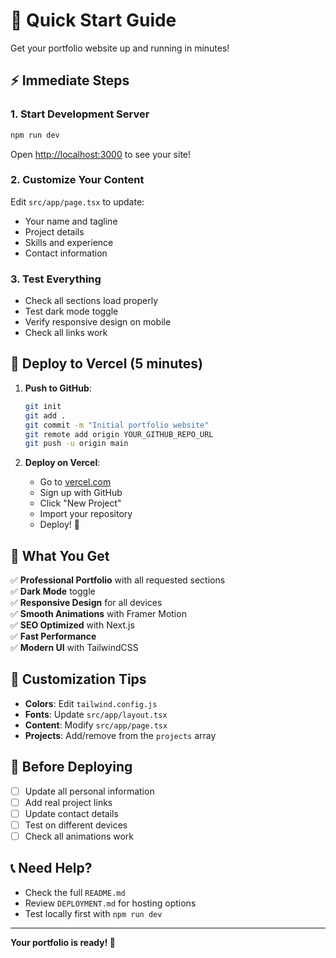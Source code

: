 # 🚀 Quick Start Guide

Get your portfolio website up and running in minutes!

## ⚡ **Immediate Steps**

### 1. **Start Development Server**
```bash
npm run dev
```
Open [http://localhost:3000](http://localhost:3000) to see your site!

### 2. **Customize Your Content**
Edit `src/app/page.tsx` to update:
- Your name and tagline
- Project details
- Skills and experience
- Contact information

### 3. **Test Everything**
- Check all sections load properly
- Test dark mode toggle
- Verify responsive design on mobile
- Check all links work

## 🌟 **Deploy to Vercel (5 minutes)**

1. **Push to GitHub**:
   ```bash
   git init
   git add .
   git commit -m "Initial portfolio website"
   git remote add origin YOUR_GITHUB_REPO_URL
   git push -u origin main
   ```

2. **Deploy on Vercel**:
   - Go to [vercel.com](https://vercel.com)
   - Sign up with GitHub
   - Click "New Project"
   - Import your repository
   - Deploy! 🎉

## 📱 **What You Get**

✅ **Professional Portfolio** with all requested sections  
✅ **Dark Mode** toggle  
✅ **Responsive Design** for all devices  
✅ **Smooth Animations** with Framer Motion  
✅ **SEO Optimized** with Next.js  
✅ **Fast Performance**  
✅ **Modern UI** with TailwindCSS  

## 🔧 **Customization Tips**

- **Colors**: Edit `tailwind.config.js`
- **Fonts**: Update `src/app/layout.tsx`
- **Content**: Modify `src/app/page.tsx`
- **Projects**: Add/remove from the `projects` array

## 🚨 **Before Deploying**

- [ ] Update all personal information
- [ ] Add real project links
- [ ] Update contact details
- [ ] Test on different devices
- [ ] Check all animations work

## 📞 **Need Help?**

- Check the full `README.md`
- Review `DEPLOYMENT.md` for hosting options
- Test locally first with `npm run dev`

---

**Your portfolio is ready! 🎉**
